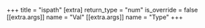 +++
title = "ispath"
[extra]
return_type = "num"
is_override = false
[[extra.args]]
name = "Val"
[[extra.args]]
name = "Type"
+++